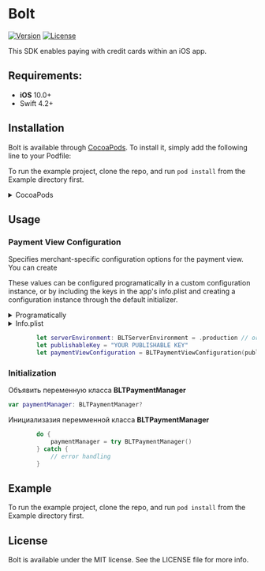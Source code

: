 # Bolt

[![Version](https://img.shields.io/cocoapods/v/Bolt.svg?style=flat)](http://cocoapods.org/pods/Bolt)
[![License](https://img.shields.io/cocoapods/l/Bolt.svg?style=flat)](http://cocoapods.org/pods/Bolt)

This SDK enables paying with credit cards within an iOS app.

## Requirements:
- **iOS** 10.0+
- Swift 4.2+

## Installation

Bolt is available through [CocoaPods](http://cocoapods.org). To install
it, simply add the following line to your Podfile:

To run the example project, clone the repo, and run `pod install` from the Example directory first.

<details>
<summary>CocoaPods</summary>
</br>
<p>To integrate SwifterSwift into your Xcode project using <a href="http://cocoapods.org">CocoaPods</a>, specify it in your <code>Podfile</code>:</p>

```ruby
pod "Bolt"
```
</details>

## Usage

### Payment View Configuration

Specifies merchant-specific configuration options for the payment view. You can create 

These values can be configured programatically in a custom configuration instance, or by including the keys in the app's info.plist and creating a configuration instance through the default initializer.

<details>
<summary>Programatically</summary>
</br>
<p></p>

```swift
        let serverEnvironment: BLTServerEnvironment = .production // or .sandbox
        let publishableKey = "YOUR PUBLISHABLE KEY"
        let paymentViewConfiguration = BLTPaymentViewConfiguration(publishableKey: publishableKey, serverEnvironment: serverEnvironment)
```
</details>

<details>
<summary>Info.plist</summary>
</br>
<p>Include the keys BLTPublishableKey and BLTServerEnvironmentKey in the app's info.plist.</p>


</br>
<p>  and creating a configuration instance through the default initializer. For BLTServerEnvironmentKey, a value of 0 specifies the sandbox server environment, a value of 1 specifies the production environment. Throws an exception if a default initializer is creating but the BLTPublishableKey isn't present in the Info.plist. If BLTServerEnvironmentKey isn't present, production is assumed.</p>
</br>
<p>1. Right-click info.plist, and choose Open As Source Code.</p>


</details>

```swift
        let serverEnvironment: BLTServerEnvironment = .production // or .sandbox
        let publishableKey = "YOUR PUBLISHABLE KEY"
        let paymentViewConfiguration = BLTPaymentViewConfiguration(publishableKey: publishableKey, serverEnvironment: serverEnvironment)
```

### Initialization

Объявить переменную класса **BLTPaymentManager** 

```swift
var paymentManager: BLTPaymentManager?
```
Инициализазия перемменной класса **BLTPaymentManager**

```swift
        do {
            paymentManager = try BLTPaymentManager()
        } catch {
            // error handling
        }
```


## Example 

To run the example project, clone the repo, and run `pod install` from the Example directory first.

## License

Bolt is available under the MIT license. See the LICENSE file for more info.
